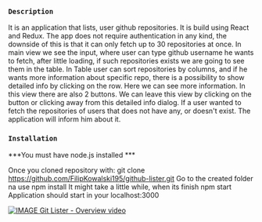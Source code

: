 
### `Description`

It is an application that lists, user github repositories. It is build using React and Redux.
The app does not require authentication in any kind, the downside of this is that it can only fetch up to 30 repositories at once.
In main view we see the input, where user can type github username he wants to fetch, after little loading, if such repositories exists we are going to see them in the table.
In Table user can sort repositories by columns, and if he wants more information about specific repo, there is a possibility to show detailed info by clicking on the row. Here we can see more information. In this view there are also 2 buttons. We can leave this view by clicking on the button or clicking away from this detailed info dialog.
If a user wanted to fetch the repositories of users that does not have any, or doesn't exist. The application will inform him about it.

### `Installation`
***You must have node.js installed ***

Once you cloned repository with:
  git clone https://github.com/FilipKowalski195/github-lister.git
 Go to the created folder na use 
  npm install 
 It might take a little while, when its finish 
  npm start 
 Application should start in your localhost:3000 

[![IMAGE Git Lister - Overview video](https://img.youtube.com/vi/Tm0TfDslDpM/0.jpg)](https://www.youtube.com/watch?v=Tm0TfDslDpM)

